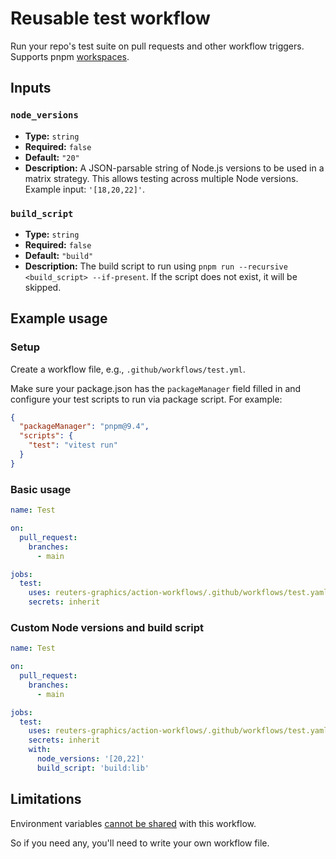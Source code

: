 # Reusable test workflow

Run your repo's test suite on pull requests and other workflow triggers. Supports pnpm [workspaces](https://pnpm.io/workspaces).

## Inputs

### `node_versions`
- **Type:** `string`
- **Required:** `false`
- **Default:** `"20"`
- **Description:** A JSON-parsable string of Node.js versions to be used in a matrix strategy. This allows testing across multiple Node versions. Example input: `'[18,20,22]'`.

### `build_script`
- **Type:** `string`
- **Required:** `false`
- **Default:** `"build"`
- **Description:** The build script to run using `pnpm run --recursive <build_script> --if-present`. If the script does not exist, it will be skipped.


## Example usage

### Setup

Create a workflow file, e.g., `.github/workflows/test.yml`.

Make sure your package.json has the `packageManager` field filled in and configure your test scripts to run via package script. For example:

```json
{
  "packageManager": "pnpm@9.4",
  "scripts": {
    "test": "vitest run"
  }
}
```

### Basic usage

```yaml
name: Test

on:
  pull_request:
    branches:
      - main

jobs:
  test:
    uses: reuters-graphics/action-workflows/.github/workflows/test.yaml@main
    secrets: inherit
```

### Custom Node versions and build script

```yaml
name: Test

on:
  pull_request:
    branches:
      - main

jobs:
  test:
    uses: reuters-graphics/action-workflows/.github/workflows/test.yaml@main
    secrets: inherit
    with:
      node_versions: '[20,22]'
      build_script: 'build:lib'
```

## Limitations

Environment variables [cannot be shared](https://docs.github.com/en/actions/sharing-automations/reusing-workflows#limitations) with this workflow.

So if you need any, you'll need to write your own workflow file.
